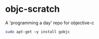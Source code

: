 # objc-scratch
A 'programming a day' repo for objective-c

```bash
sudo apt-get –y install gobjc 
```
